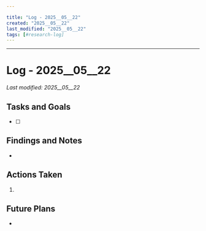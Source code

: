 ```yaml
---

title: "Log - 2025__05__22"
created: "2025__05__22"
last_modified: "2025__05__22"
tags: [#research-log]
---
```


---
# Log - 2025__05__22  
_Last modified: 2025__05__22_

## Tasks and Goals
- [ ] 

## Findings and Notes
- 

## Actions Taken
1. 

## Future Plans
- 
